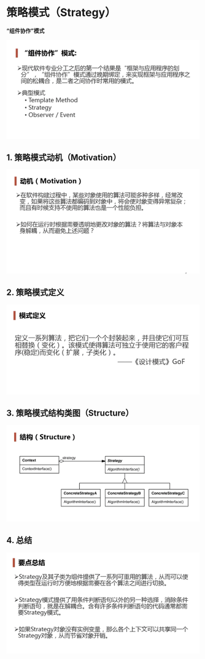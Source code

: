 # 策略模式（Strategy）

**“组件协作”模式**

<img src="../../images/image-20221107210613473.png" alt="image-20221107210613473" style="zoom:200%;" />

## 1. 策略模式动机（Motivation）

<img src="../../images/image-20221107210750446.png" alt="image-20221107210750446" style="zoom:200%;" />

## 2. 策略模式定义

<img src="../../images/image-20221107212956664.png" alt="image-20221107212956664" style="zoom:200%;" />

## 3. 策略模式结构类图（Structure）

<img src="../../images/image-20221107213232552.png" alt="image-20221107213232552" style="zoom:200%;" />

## 4. 总结

<img src="../../images/image-20221107213451171.png" alt="image-20221107213451171" style="zoom:200%;" />

